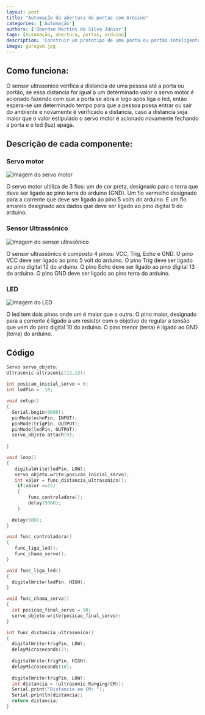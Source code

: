 ```yaml
---
layout: post
title: "Automação da abertura de portas com Arduino"
categories: ['Automação']
authors: ['Oberdan Martins da Silva Júnior'] 
tags: [Automação, abertura, portas, arduino]
description: 'Construir um prototipo de uma porta ou portão inteligente usando sensor ultrasonico, servo motor e um led. Pode ser aplicado em coisas rotineiras onde é necessário algum tipo de automação em ambientes como casas.'
image: garagem.jpg
---
```



## Como funciona:

O sensor ultrasonico verifica a distancia de uma pessoa até a porta ou portão, se essa distancia for igual a um determinado valor o servo motor é acionado fazendo com que a porta se abra e logo após liga o led, então espera-se um determinado tempo para que a pessoa possa entrar ou sair do ambiente e novamente é verificado a distancia, caso a distancia seja maior que o valor estipulado o servo motor é acionado novamente fechando a porta e o led (luz) apaga.

## Descrição de cada componente:


### Servo motor

![Imagem do servo motor](/42/images/post/DESTAQUE.png)

O servo motor ultiliza de  3 fios: um de cor preta, designado para o terra que deve ser ligado ao pino terra do arduino (GND). Um fio vermelho designado para a corrente que deve ser ligado ao pino 5 volts do arduino. E um fio amarelo designado aos dados que deve ser ligado ao pino digital 9 do arduino.

### Sensor Ultrassônico

![Imagem do sensor ultrasônico](/42/images/post/imagem-de-destaque-60-1-696x418.png)

O sensor ultrassônico é composto 4 pinos: VCC, Trig, Echo e  GND. O pino VCC deve ser ligado ao pino 5 volt do arduino. O pino Trig deve ser ligado ao pino digital 12 do arduino. O pino Echo deve ser ligado ao pino digital 13 do arduino. O pino GND deve ser ligado ao pino terra do arduino.

### LED

![Imagem do LED](/42/images/post/5mm_Red_LED.jpg)

O led tem dois pinos onde um é maior que o outro. O pino maior, designado para a corrente é ligado a um resistor com o objetivo de regular a tensão que vem do pino digital 10 do arduino. O pino menor (terra) é ligado ao GND (terra) do arduino.

## Código

```c
Servo servo_objeto;
Ultrasonic ultrasonic(12,13);
 
int posicao_inicial_servo = 0;
int ledPin =  10;

void setup()
{
  Serial.begin(9600);
  pinMode(echoPin, INPUT);
  pinMode(trigPin, OUTPUT);
  pinMode(ledPin, OUTPUT);
  servo_objeto.attach(9);
 
}

void loop()
{
   digitalWrite(ledPin, LOW);
   servo_objeto.write(posicao_inicial_servo);
   int valor = func_distancia_ultrasonico();
    if(valor <=15)
    {
        func_controladora();
        delay(5000);
    }
 
  delay(500);
}

void func_controladora()
{
   func_liga_led();
   func_chama_servo();
}

void func_liga_led()
{
  digitalWrite(ledPin, HIGH);
}

void func_chama_servo()
{
  int posicao_final_servo = 90;
  servo_objeto.write(posicao_final_servo);
}

int func_distancia_ultrasonico()
{
  digitalWrite(trigPin, LOW);
  delayMicroseconds(2);
 
  digitalWrite(trigPin, HIGH);
  delayMicroseconds(10);
 
  digitalWrite(trigPin, LOW);
  int distancia = (ultrasonic.Ranging(CM));
  Serial.print("Distancia em CM: ");
  Serial.println(distancia);
  return distancia;
}
```
